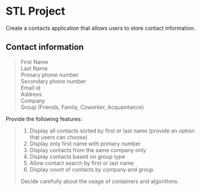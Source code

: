 # STL Project

Create a contacts application that allows users to store contact information.

## Contact information

>First Name <br />
Last Name <br />
Primary phone number <br />
Secondary phone number <br />
Email id <br />
Address <br />
Company <br />
Group (Friends, Family, Coworker, Acquaintance) <br />

Provide the following features:
>1. Display all contacts sorted by first or last name (provide an option that users can choose)
>2. Display only first name with primary number
>3. Display contacts from the same company only
>4. Display contacts based on group type
>5. Allow contact search by first or last name
>6. Display count of contacts by company and group.
> 
>Decide carefully about the usage of containers and algorithms.
